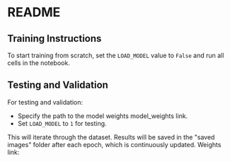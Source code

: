 # README

## Training Instructions

To start training from scratch, set the `LOAD_MODEL` value to `False` and run all cells in the notebook.

## Testing and Validation

For testing and validation:
- Specify the path to the model weights model_weights link.
- Set `LOAD_MODEL` to `1` for testing.

This will iterate through the dataset. Results will be saved in the "saved images" folder after each epoch, which is continuously updated.
Weights link: 
